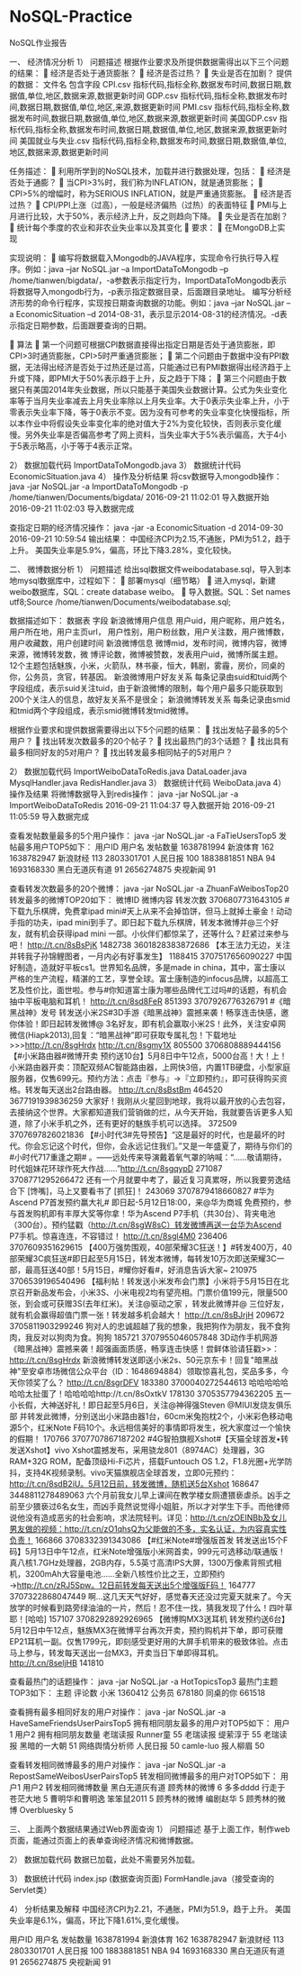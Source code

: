 # NoSQL-Practice

NoSQL作业报告

一、	经济情况分析
1）	问题描述
根据作业要求及所提供数据需得出以下三个问题的结果：
	经济是否处于通货膨胀？
	经济是否过热？
	失业是否在加剧？
提供的数据：
文件名	包含字段
CPI.csv	指标代码,指标全称,数据发布时间,数据日期,数据值,单位,地区,数据来源,数据更新时间
GDP.csv	指标代码,指标全称,数据发布时间,数据日期,数据值,单位,地区,来源,数据更新时间
PMI.csv	指标代码,指标全称,数据发布时间,数据日期,数据值,单位,地区,数据来源,数据更新时间
美国GDP.csv	指标代码,指标全称,数据发布时间,数据日期,数据值,单位,地区,数据来源,数据更新时间
美国就业与失业.csv	指标代码,指标全称,数据发布时间,数据日期,数据值,单位,地区,数据来源,数据更新时间

任务描述：
	利用所学到的NoSQL技术，加载并进行数据处理，包括：
 经济是否处于通膨？
 当CPI>3%时，我们称为INFLATION，就是通货膨胀；
 CPI>5%的增幅时，称为SERIOUS INFLATION，就是严重通货膨胀。
 经济是否过热？
 CPI/PPI上涨（过高），一般是经济偏热（过热）的表面特征
 PMI与上月进行比较，大于50%，表示经济上升，反之则趋向下降。
 失业是否在加剧？
 统计每个季度的农业和非农业失业率以及其变化
	要求：
 在MongoDB上实现

实现说明：
	编写将数据载入Mongodb的JAVA程序，实现命令行执行导入程序。例如：java –jar NoSQL.jar –a ImportDataToMongodb –p /home/tianwen/bigdata/，-a参数表示指定行为，ImportDataToMongodb表示将数据导入mongodb行为，-p表示指定数据目录，后面跟目录地址。
编写分析经济形势的命令行程序，实现按日期查询数据的功能。例如：java –jar NoSQL.jar –a EconomicSituation –d 2014-08-31，表示显示2014-08-31的经济情况。-d表示指定日期参数，后面跟要查询的日期。

	算法
	第一个问题可根据CPI数据直接得出指定日期是否处于通货膨胀，即CPI>3时通货膨胀，CPI>5时严重通货膨胀；
	第二个问题由于数据中没有PPI数据，无法得出经济是否处于过热还是过高，只能通过已有PMI数据得出经济趋于上升或下降，即PMI大于50%表示趋于上升，反之趋于下降；
	第三个问题由于数据只有美国2014年失业数据，所以只能基于美国失业数据计算。公式为失业变化率等于当月失业率减去上月失业率除以上月失业率。大于0表示失业率上升，小于零表示失业率下降，等于0表示不变。因为没有可参考的失业率变化快慢指标，所以本作业中将假设失业率变化率的绝对值大于2%为变化较快，否则表示变化缓慢。另外失业率是否偏高参考了网上资料，当失业率大于5%表示偏高，大于4小于5表示略高，小于等于4表示正常。

2）	数据加载代码
ImportDataToMongodb.java
3）	数据统计代码
EconomicSituation.java
4）	操作及分析结果
将csv数据导入mongodb操作：
java -jar NoSQL.jar -a ImportDataToMongodb -p /home/tianwen/Documents/bigdata/
2016-09-21 11:02:01 导入数据开始
2016-09-21 11:02:03 导入数据完成

查指定日期的经济情况操作：
java -jar -a EconomicSituation -d 2014-09-30
2016-09-21 10:59:54 输出结果：
中国经济CPI为2.15,不通胀，PMI为51.2，趋于上升。
美国失业率是5.9%，偏高，环比下降3.28%，变化较快。

二、	微博数据分析
1）	问题描述
给出sql数据文件weibodatabase.sql，导入到本地mysql数据库中，过程如下：
	部署mysql（细节略）
	进入mysql，新建weibo数据库，SQL：create database weibo。
	导入数据。SQL：Set names utf8;Source /home/tianwen/Documents/weibodatabase.sql;

数据描述如下：
数据表	字段
新浪微博用户信息	用户uid，用户昵称，用户姓名，用户所在地，用户主页url，
用户性别，用户粉丝数，用户关注数，用户微博数，用户收藏数，用户创建时间
新浪微博信息	微博mid，发布时间，微博内容，微博来源，微博转发数，微
博评论数，微博被赞数，发表用户uid，微博所属主题。
12个主题包括魅族，小米，火箭队，林书豪，恒大，韩剧，雾霾，房价，同桌的你，公务员，贪官，转基因。
新浪微博用户好友关系	每条记录由suid和tuid两个字段组成，表示suid关注tuid，由于新浪微博的限制，每个用户最多只能获取到200个关注人的信息，故好友关系不是很全；
新浪微博转发关系	每条记录由smid和tmid两个字段组成，表示smid微博转发tmid微博。

根据作业要求和提供数据需要得出以下5个问题的结果：
	找出发帖子最多的5个用户？
	找出转发次数最多的20个帖子？
	找出最热门的3个话题？
	找出具有最多相同好友的5对用户？
	找出转发最多相同帖子的5对用户？

2）	数据加载代码
ImportWeiboDataToRedis.java
DataLoader.java
MysqlHandler.java
RedisHandler.java
3）	数据统计代码
WeiboData.java
4）	操作及结果
将微博数据导入到redis操作：
java -jar NoSQL.jar -a ImportWeiboDataToRedis
2016-09-21 11:04:37 导入数据开始
2016-09-21 11:05:59 导入数据完成

查看发帖数量最多的5个用户操作：
java -jar NoSQL.jar -a FaTieUsersTop5
发帖最多用户TOP5如下：
用户ID	用户名	发帖数量
1638781994	新浪体育	162
1638782947	新浪财经	113
2803301701	人民日报	100
1883881851	NBA	94
1693168330	黑白无道灰有道	91
2656274875	央视新闻	91

查看转发次数最多的20个微博：
java -jar NoSQL.jar -a ZhuanFaWeibosTop20
转发最多的微博TOP20如下：
微博ID	微博内容	转发次数
3706807731643105	#下载九乐棋牌，免费拿ipad mini#天上从来不会掉馅饼，但马上就掉土豪金！动动手指的功夫，ipad mini到手了。即日起下载九乐棋牌，转发本微博并@三个好友，就有机会获得ipad mini  一部。小伙伴们都惊呆了，还等什么？赶紧过来参与吧！ http://t.cn/8sBsPjK	1482738
3601828383872686	【本王法力无边，关注并转我子孙锦鲤图者，一月内必有好事发生】	1188415
3707517656090227	中国好制造，造就好平板cs1。世界知名品牌，多是made in china，其中，富士康以严格的生产流程，精湛的工艺，享誉全球。富士康制造的infocus品牌，以超高工艺及性价比，面世啦。参与#你知道富士康为哪些品牌代工过吗#的话题，有机会抽中平板电脑和耳机！ http://t.cn/8sd8FeR	851393
3707926776326791	#《暗黑战神》发号 转发送小米2S#3D手游《暗黑战神》震撼来袭！畅享连击快感，邀你体验！即日起转发微博@ 3名好友，即有机会赢取小米2S！此外，关注安卓网微信(Hiapk2013),回复：“暗黑战神”即可获取专属礼包！下载地址>>>http://t.cn/8sgHrdx http://t.cn/8sgmy1X	805500
3706808889444156	【#小米路由器#微博开卖 预约送10台】5月8日中午12点，5000台高！大！上！小米路由器开卖：顶配双频AC智能路由器，上网快3倍，内置1TB硬盘，小型家庭服务器，仅售699元。预约方法：点击『参与』→『立即预约』，即可获得购买资格。转发每天送出2台路由器。 http://t.cn/8sBstBm	464520
3677191939836259	大家好！我刚从火星回到地球，我将以最开放的心去包容，去接纳这个世界。大家都知道我们营销做的烂，从今天开始，我就要告诉更多人知道，除了小米手机之外，还有更好的魅族手机可以选择。	372509
3707697826021836	【#小时代3#先导预告】“这是最好的时代，也是最坏的时代。你会忘记这个时代，但你，会永远记住我们。”又是一年盛夏了，期待与你们的#小时代717重逢之期# 。——远处传来导演戴着氧气罩的呐喊：“……敬请期待，时代姐妹花环球作死大作战……”http://t.cn/8sgqypD	271087
3708771295266472	还有一个月就要中考了，最近复习真累呀，所以我要劳逸结合下 [馋嘴]，马上又要看书了 [抓狂]！	243069
3707879418660827	#华为Ascend P7首发预约赢大礼# 即日起-5月12日18:00，来@华为商城 免费预约，参与首发购机即有丰厚大奖等你拿！华为Ascend P7手机（共30台）、背夹电池（300台）。预约猛戳（http://t.cn/8sgW8sC）转发微博再送一台华为Ascend P7手机。惊喜连连，不容错过！ http://t.cn/8sgl4M0	236406
3707609351629615	【400万强势围观，40部荣耀3C狂送！】#转发400万，40部荣耀3C疯狂送#即日起至5月15日，转发本微博，每转发10万次即送荣耀3C一部，最高狂送40部！5月15日，#耀你好看#，好消息告诉大家~	210975
3706539196540496	【福利帖！转发送小米发布会门票】小米将于5月15日在北京召开新品发布会，小米3S、小米电视2均有望亮相。门票价值199元，限量500张，到会或可获赠3S(去年红米)。关注@驱动之家 ，转发此微博并@ 三位好友，就有机会赢得超值门票一张！转发越多机会越大！ http://t.cn/8sBJrjH	209672
3705811903299246	狗对人的忠诚超越了我的想象，我把狗作为朋友，我不食狗肉，我反对以狗肉为食。狗狗	185721
3707955046057848	3D动作手机网游《暗黑战神》震撼来袭！超强画面质感，畅享连击快感！尝鲜体验请狂戳>>：http://t.cn/8sgHrdx  新浪微博转发送即送小米2s、50元京东卡！回复"暗黑战神"至安卓市场微信公众平台（ID：1648694884）领取惊喜礼包，奖品多多，今天你领奖了么？ http://t.cn/8sgrDFV	183380
3700040272544613	哈哈哈哈哈哈哈太扯蛋了！哈哈哈哈http://t.cn/8sOxtkV 	178130
3705357794362205	五一小长假，大神送好礼！即日起至5月6日，关注@神得强Steven @MIUI发烧友俱乐部 并转发此微博，分别送出小米路由器1台，60cm米兔抱枕2个，小米彩色移动电源5个，红米Note F码10个。永远相信美好的事情即将发生，祝大家度过一个愉快的假期！	170766
3707707867187202	#4G智拍旗舰Xshot#【天猫全球首发•转发送Xshot】vivo Xshot震撼发布，采用骁龙801（8974AC）处理器，3G RAM+32G ROM，配备顶级Hi-Fi芯片，搭载Funtouch OS 1.2，F1.8光圈+光学防抖，支持4K视频录制。vivo天猫旗舰店全球首发，立即0元预约： http://t.cn/8sdB2iU。5月12日前，转发微博，随机送5台Xshot	168647
3448811278489063	六个月前我女儿早上课间在教学楼女厕遭猥亵虐杀。凶手之前至少猥亵过6名女生，而凶手竟然说觉得小姐脏，所以才对学生下手。而他律师说他没有造成恶劣的社会影响，求法院轻判。详见：http://t.cn/zOEINBb及女儿男友做的视频：http://t.cn/zO1qhsQ为父能做的不多，实名认证，为内容真实性负责！	166866
3708332391343086	【#红米Note#增强版首发 转发送出15个F码】5月13日中午12点，红米Note增强版小米网首卖，999元可选移动/联通版！真八核1.7GHz处理器，2GB内存，5.5英寸高清IPS大屏，1300万像素背照式相机，3200mAh大容量电池……全新八核性价比之王，立即预约→http://t.cn/zRJ5Spw。12日前转发每天送出5个增强版F码！	164777
3707322868047449	啊…这几天天气好好，感觉春天还没过完夏天就来了。今天放学的时候看到路旁绿油油的一片，然后！忍不住一找，猜我发现了什么！四叶草耶！[哈哈]	157107
3708292892926965	【微博购MX3送耳机 转发预约送6台】5月12日中午12点，魅族MX3在微博平台再次开卖，预约购机并下单，即可获赠EP21耳机一副。仅售1799元，即刻感受更好用的大屏手机带来的极致体验。点击马上参与，转发每天送出一台MX3，开卖当日下单即得耳机。 http://t.cn/8seljHB	141810

查看最热门的话题操作：
java -jar NoSQL.jar -a HotTopicsTop3
最热门主题TOP3如下：
主题	评论数
小米	1360412
公务员	678180
同桌的你	661518

查看拥有最多相同好友的用户对操作：
java -jar NoSQL.jar -a HaveSameFriendsUserPairsTop5
拥有相同朋友最多的用户对TOP5如下：
用户1	用户2	拥有相同朋友数量
老瑞读报	Runner童	55
老瑞读报	缇萦淳于	55
老瑞读报	黑暗的一大朝	51
网络舆情分析师	人民日报	50
camle-luo	报人柳眉	50

查看转发相同微博最多的用户对操作：
java -jar NoSQL.jar -a RepostSameWeibosUserPairsTop5
转发相同微博最多的用户对TOP5如下：
用户1	用户2	转发相同微博数量
黑白无道灰有道	顾秀林的微博	6
多多dddd	行走于苍茫大地	5
曹明华和曹明逸	笨笨鼠2011	5
顾秀林的微博	编剧赵华	5
顾秀林的微博	Overbluesky	5

三、	上面两个数据结果通过Web界面查询
1）	问题描述
基于上面工作，制作web页面，能通过页面上的表单查询经济情况和微博数据。

2）	数据加载代码
数据已加载，此处不需要另外加载。

3）	数据统计代码
index.jsp (数据查询页面)
FormHandle.java（接受查询的Servlet类）

4）	分析结果及解释
中国经济CPI为2.21，不通胀，PMI为51.9，趋于上升。
美国失业率是6.1%，偏高，环比下降1.61%,变化缓慢。

用户ID	用户名	发帖数量
1638781994	新浪体育	162
1638782947	新浪财经	113
2803301701	人民日报	100
1883881851	NBA	94
1693168330	黑白无道灰有道	91
2656274875	央视新闻	91
